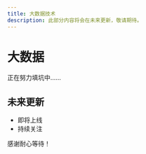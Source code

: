 ```yaml
---
title: 大数据技术
description: 此部分内容将会在未来更新，敬请期待。
---
```


# 大数据

正在努力填坑中……

## 未来更新

- 即将上线
- 持续关注

感谢耐心等待！